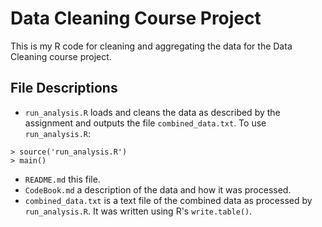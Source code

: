 # Data Cleaning Course Project

This is my R code for cleaning and aggregating the data for the
Data Cleaning course project.

## File Descriptions

* `run_analysis.R` loads and cleans the data as described by the
  assignment and outputs the file `combined_data.txt`.  To use
  `run_analysis.R`:
```
> source('run_analysis.R')
> main()
```
* `README.md` this file.
* `CodeBook.md` a description of the data and how it was processed.
* `combined_data.txt` is a text file of the combined data as processed by `run_analysis.R`.  It was written using R's `write.table()`.


